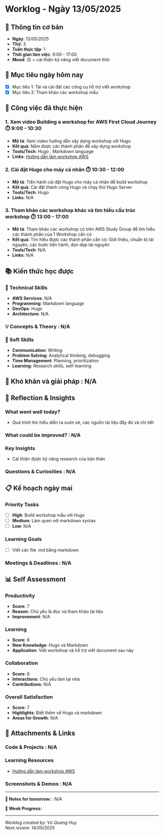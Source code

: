 # Worklog - Ngày 13/05/2025

## 📅 Thông tin cơ bản
- **Ngày**: 13/05/2025
- **Thứ**: 3
- **Tuần thực tập**: 1
- **Thời gian làm việc**: 9:00 - 17:00
- **Mood**: 😊 + cải thiện kỹ năng viết document thôi

## 🎯 Mục tiêu ngày hôm nay
- [X] Mục tiêu 1: Tải và cài đặt các công cụ hỗ trợ viết workshop
- [X] Mục tiêu 2: Tham khảo các workshop mẫu

## 💼 Công việc đã thực hiện

### 1. Xem video Building a workshop for AWS First Cloud Journey ⏱️ 9:00 - 10:30
- **Mô tả**: Xem video hướng dẫn xây dựng workshop với Hugo  
- **Kết quả**: Nắm được các thành phần để xây dựng workshop
- **Tools/Tech**: Hugo , Markdown language
- **Links**: [Hướng dẫn làm workshop AWS](https://www.youtube.com/watch?v=mXRqgMr_97U)

### 2. Cài đặt Hugo cho máy cá nhân ⏱️ 10:30 - 12:00
- **Mô tả**: Tiến hành cài đặt Hugo cho máy cá nhân để build workshop
- **Kết quả**: Cài đặt thành công Hugo và chạy thử Hugo Server
- **Tools/Tech**: Hugo
- **Links**: N/A

### 3. Tham khảo các workshop khác và tìm hiểu cấu trúc workshop ⏱️ 13:00 - 17:00
- **Mô tả**: Tham khảo các workshop có trên AWS Study Group để tìm hiểu các thành phần của 1 Workshop cần có
- **Kết quả**: Tìm hiểu được các thành phần cần có: Giới thiệu, chuẩn bị tài nguyên, các bước tiến hành, dọn dẹp tài nguyên
- **Tools/Tech**: N/A
- **Links**: N/A
## 📚 Kiến thức học được

### 🔧 Technical Skills
- **AWS Services**: N/A
- **Programming**: Markdown language 
- **DevOps**: Hugo 
- **Architecture**: N/A

### 💡 Concepts & Theory : N/A

### 🤝 Soft Skills
- **Communication**: Writing
- **Problem Solving**: Analytical thinking, debugging
- **Time Management**: Planning, prioritization
- **Learning**: Research skills, self-learning

## 🚧 Khó khăn và giải pháp : N/A

## 💭 Reflection & Insights

### What went well today?
- Quá trình tìm hiểu diễn ra suôn sẻ, các nguồn tài liệu đẩy đủ và chi tiết
  
### What could be improved? : N/A

### Key Insights
- Cải thiện được kỹ năng research của bản thân 
### Questions & Curiosities : N/A

## 📋 Kế hoạch ngày mai

### Priority Tasks
- [ ] **High**: Build workshop mẫu với Hugo 
- [ ] **Medium**: Làm quen với markdown syntax
- [ ] **Low**: N/A

### Learning Goals
- [ ] Viết các file .md bằng markdown

### Meetings & Deadlines : N/A

## 📊 Self Assessment

### Productivity
- **Score**: 7 
- **Reason**: Chủ yếu là đọc và tham khảo tài liệu
- **Improvement**: N/A

### Learning
- **Score**: 8
- **New Knowledge**: Hugo và Markdown 
- **Application**: Viết workshop và hỗ trợ viết document sau này

### Collaboration
- **Score**: 6
- **Interactions**: Chủ yếu làm tại nhà
- **Contributions**: N/A

### Overall Satisfaction
- **Score**: 7
- **Highlights**: Biết thêm về Hugo và markdown
- **Areas for Growth**: N/A

## 📎 Attachments & Links

### Code & Projects : N/A

### Learning Resources
- [Hướng dẫn làm workshop AWS](https://www.youtube.com/watch?v=mXRqgMr_97U)

### Screenshots & Demos : N/A
---

**📝 Notes for tomorrow:** : N/A

**🎯 Week Progress:**

---
*Worklog created by: Vũ Quang Huy*  
*Next review: 14/05/2025*
